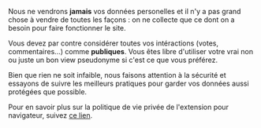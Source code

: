 Nous ne vendrons **jamais** vos données personelles et il n'y a pas grand chose à vendre de
toutes les façons : on ne collecte que ce dont on a besoin pour faire fonctionner le site.

Vous devez par contre considérer toutes vos intéractions (votes, commentaires...)
comme **publiques**. Vous êtes libre d'utiliser votre vrai non ou juste un bon view
pseudonyme si c'est ce que vous préférez.

Bien que rien ne soit infaible, nous faisons attention à la sécurité et essayons de suivre les
meilleurs pratiques pour garder vos données aussi protégées que possible.

Pour en savoir plus sur la politique de vie privée de l'extension pour navigateur,
suivez [ce lien](/help/extension).